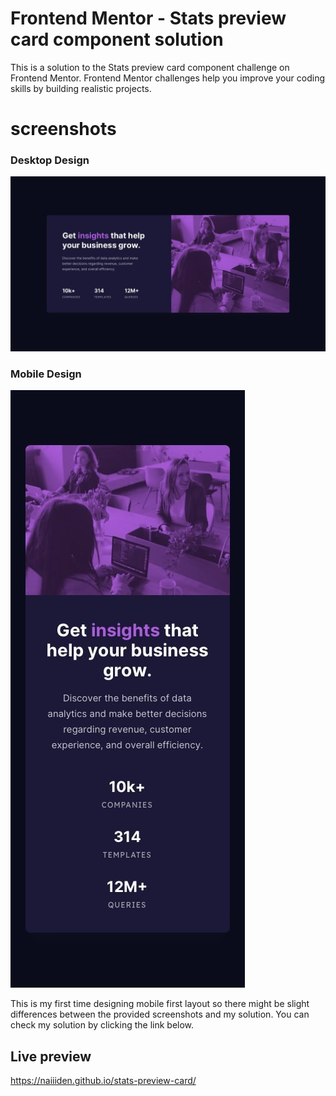 # Frontend Mentor - Stats preview card component solution 
This is a solution to the Stats preview card component challenge on Frontend Mentor. Frontend Mentor challenges help you improve
your coding skills by building realistic projects. 

# screenshots
### Desktop Design
![Desktop design](/design/desktop-design.jpg)
### Mobile Design
![Mobile design](/design/mobile-design.jpg)

This is my first time designing mobile first layout so there might be slight differences between the provided screenshots and my solution. You can check my solution by clicking the link below.

## Live preview
https://naiiiden.github.io/stats-preview-card/
